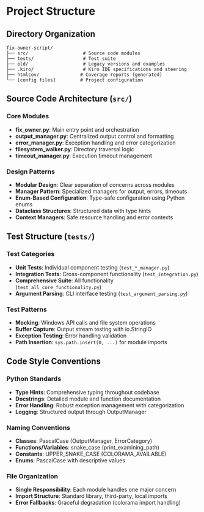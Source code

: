 # Project Structure

## Directory Organization

```
fix-owner-script/
├── src/                    # Source code modules
├── tests/                  # Test suite
├── old/                    # Legacy versions and examples
├── .kiro/                  # Kiro IDE specifications and steering
├── htmlcov/               # Coverage reports (generated)
└── [config files]         # Project configuration
```

## Source Code Architecture (`src/`)

### Core Modules
- **fix_owner.py**: Main entry point and orchestration
- **output_manager.py**: Centralized output control and formatting
- **error_manager.py**: Exception handling and error categorization
- **filesystem_walker.py**: Directory traversal logic
- **timeout_manager.py**: Execution timeout management

### Design Patterns
- **Modular Design**: Clear separation of concerns across modules
- **Manager Pattern**: Specialized managers for output, errors, timeouts
- **Enum-Based Configuration**: Type-safe configuration using Python enums
- **Dataclass Structures**: Structured data with type hints
- **Context Managers**: Safe resource handling and error contexts

## Test Structure (`tests/`)

### Test Categories
- **Unit Tests**: Individual component testing (`test_*_manager.py`)
- **Integration Tests**: Cross-component functionality (`test_integration.py`)
- **Comprehensive Suite**: All functionality (`test_all_core_functionality.py`)
- **Argument Parsing**: CLI interface testing (`test_argument_parsing.py`)

### Test Patterns
- **Mocking**: Windows API calls and file system operations
- **Buffer Capture**: Output stream testing with io.StringIO
- **Exception Testing**: Error handling validation
- **Path Insertion**: `sys.path.insert(0, ...)` for module imports

## Code Style Conventions

### Python Standards
- **Type Hints**: Comprehensive typing throughout codebase
- **Docstrings**: Detailed module and function documentation
- **Error Handling**: Robust exception management with categorization
- **Logging**: Structured output through OutputManager

### Naming Conventions
- **Classes**: PascalCase (OutputManager, ErrorCategory)
- **Functions/Variables**: snake_case (print_examining_path)
- **Constants**: UPPER_SNAKE_CASE (COLORAMA_AVAILABLE)
- **Enums**: PascalCase with descriptive values

### File Organization
- **Single Responsibility**: Each module handles one major concern
- **Import Structure**: Standard library, third-party, local imports
- **Error Fallbacks**: Graceful degradation (colorama import handling)